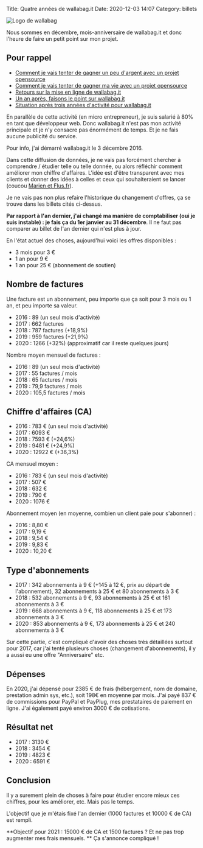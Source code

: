 Title: Quatre années de wallabag.it
Date: 2020-12-03 14:07
Category: billets

![Logo de wallabag]({static}/images/wallabag/banniere.png#full "Logo de wallabag")

Nous sommes en décembre, mois-anniversaire de wallabag.it et donc l'heure de faire un petit point sur mon projet.

## Pour rappel

* [Comment je vais tenter de gagner un peu d'argent avec un projet opensource]({filename}service-wallabag-it.md)
* [Comment je vais tenter de gagner ma vie avec un projet opensource]({filename}comment-je-vais-tenter-de-gagner-ma-vie-avec-un-projet-opensource.md)
* [Retours sur la mise en ligne de wallabag.it]({filename}retours-mise-ligne-wallabagit.md)
* [Un an après, faisons le point sur wallabag.it]({filename}un-an-apres-faisons-le-point-sur-wallabag-it.md)
* [Situation après trois années d'activité pour wallabag.it]({filename}situation-apres-trois-annees-dactivites-pour-wallabag-it.md)

En parallèle de cette activité (en micro entrepreneur), je suis salarié à 80% en tant que développeur web. Donc wallabag.it n'est pas mon activité principale et je n'y consacre pas énormément de temps. Et je ne fais aucune publicité du service.

Pour info, j'ai démarré wallabag.it le 3 décembre 2016.

Dans cette diffusion de données, je ne vais pas forcément chercher à comprendre / étudier telle ou telle donnée, ou alors réfléchir comment améliorer mon chiffre d'affaires. L'idée est d'être transparent avec mes clients et donner des idées à celles et ceux qui souhaiteraient se lancer (coucou [Marien et Flus.fr](https://www.flus.fr)).

Je ne vais pas non plus refaire l'historique du changement d'offres, ça se trouve dans les billets cités ci-dessus.  

**Par rapport à l'an dernier, j'ai changé ma manière de comptabiliser (oui je suis instable) : je fais ça du 1er janvier au 31 décembre**. Il ne faut pas comparer au billet de l'an dernier qui n'est plus à jour.

En l'état actuel des choses, aujourd'hui voici les offres disponibles :

* 3 mois pour 3 €
* 1 an pour 9 €
* 1 an pour 25 € (abonnement de soutien)

## Nombre de factures

Une facture est un abonnement, peu importe que ça soit pour 3 mois ou 1 an, et peu importe sa valeur.

* 2016 : 89 (un seul mois d'activité)
* 2017 : 662 factures
* 2018 : 787 factures (+18,9%)
* 2019 : 959 factures (+21,9%)
* 2020 : 1266 (+32%) (approximatif car il reste quelques jours)

Nombre moyen mensuel de factures :

* 2016 : 89 (un seul mois d'activité)
* 2017 : 55 factures / mois
* 2018 : 65 factures / mois
* 2019 : 79,9 factures / mois
* 2020 : 105,5 factures / mois

## Chiffre d'affaires (CA)

* 2016 : 783 € (un seul mois d'activité)
* 2017 : 6093 €
* 2018 : 7593 € (+24,6%)
* 2019 : 9481 € (+24,9%)
* 2020 : 12922 € (+36,3%)

CA mensuel moyen :

* 2016 : 783 € (un seul mois d'activité)
* 2017 : 507 €
* 2018 : 632 €
* 2019 : 790 €
* 2020 : 1076 €

Abonnement moyen (en moyenne, combien un client paie pour s'abonner) :

* 2016 : 8,80 €
* 2017 : 9,19 €
* 2018 : 9,54 €
* 2019 : 9,83 €
* 2020 : 10,20 €

## Type d'abonnements

* 2017 : 342 abonnements à 9 € (+145 à 12 €, prix au départ de l'abonnement), 32 abonnements à 25 € et 80 abonnements à 3 €
* 2018 : 532 abonnements à 9 €, 93 abonnements à 25 € et 161 abonnements à 3 €
* 2019 : 668 abonnements à 9 €, 118 abonnements à 25 € et 173 abonnements à 3 €
* 2020 : 853 abonnements à 9 €, 173 abonnements à 25 € et 240 abonnements à 3 €

Sur cette partie, c'est compliqué d'avoir des choses très détaillées surtout pour 2017, car j'ai tenté plusieurs choses (changement d'abonnements), il y a aussi eu une offre "Anniversaire" etc.

## Dépenses

En 2020, j'ai dépensé pour 2385 € de frais (hébergement, nom de domaine, prestation admin sys, etc.), soit 198€ en moyenne par mois. J'ai payé 837 € de commissions pour PayPal et PayPlug, mes prestataires de paiement en ligne. J'ai également payé environ 3000 € de cotisations.

## Résultat net

* 2017 : 3130 €
* 2018 : 3454 €
* 2019 : 4823 €
* 2020 : 6591 €

## Conclusion

Il y a surement plein de choses à faire pour étudier encore mieux ces chiffres, pour les améliorer, etc. Mais pas le temps.  

L'objectif que je m'étais fixé l'an dernier (1000 factures et 10000 € de CA) est rempli.

**Objectif pour 2021 : 15000 € de CA et 1500 factures ? Et ne pas trop augmenter mes frais mensuels. ** Ça s'annonce compliqué !
